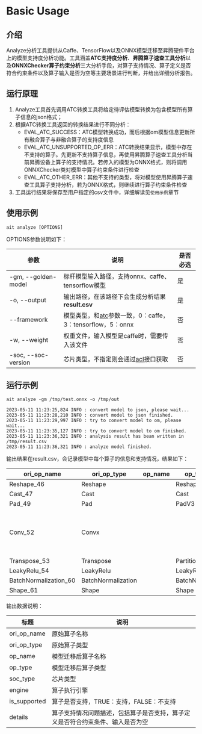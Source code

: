 # Basic Usage

## 介绍

Analyze分析工具提供从Caffe、TensorFlow以及ONNX模型迁移至昇腾硬件平台上的模型支持度分析功能。工具涵盖**ATC支持度分析**、**昇腾算子速查工具分析**以及**ONNXChecker算子约束分析**三大分析手段，对算子支持情况、算子定义是否符合约束条件以及算子输入是否为空等主要场景进行判断，并给出详细分析报告。

## 运行原理
1. Analyze工具首先调用ATC转换工具将给定待评估模型转换为包含模型所有算子信息的json格式；
2. 根据ATC转换工具返回的转换结果进行不同分析：
    - EVAL_ATC_SUCCESS：ATC模型转换成功，而后根据om模型信息更新所有融合算子与非融合算子的支持度信息
    - EVAL_ATC_UNSUPPORTED_OP_ERR：ATC转换结果显示，模型中存在不支持的算子。先更新不支持算子信息，再使用昇腾算子速查工具分析当前昇腾设备上算子的支持情况。若传入的模型为ONNX格式，则将调用ONNXChecker类对模型中算子约束条件进行检查
    - EVAL_ATC_OTHER_ERR：其他不支持的类型，将对模型使用昇腾算子速查工具算子支持分析，若为ONNX格式，则继续进行算子约束条件检查
3. 工具运行结果将保存至用户指定的csv文件中，详细解读见`使用示例`章节

## 使用示例

```shell
ait analyze [OPTIONS]
```

OPTIONS参数说明如下：

| 参数             | 说明                                                         | 是否必选 |
|----------------| ------------------------------------------------------------ | -------- |
| -gm, --golden-model | 标杆模型输入路径，支持onnx、caffe、tensorflow模型            | 是       |
| -o, --output   | 输出路径，在该路径下会生成分析结果**result.csv**             | 是       |
| --framework    | 模型类型，和[atc](https://www.hiascend.com/document/detail/zh/canncommercial/63RC1/inferapplicationdev/atctool/atctool_000041.html)参数一致，0：caffe，3：tensorflow，5：onnx | 否       |
| -w, --weight   | 权重文件，输入模型是caffe时，需要传入该文件                  | 否       |
| -soc, --soc-version | 芯片类型，不指定则会通过[acl](https://www.hiascend.com/document/detail/zh/canncommercial/63RC1/inferapplicationdev/aclpythondevg/aclpythondevg_01_0008.html)接口获取 | 否       |


## 运行示例

```shell
ait analyze -gm /tmp/test.onnx -o /tmp/out
```

```shell
2023-05-11 11:23:25,824 INFO : convert model to json, please wait...
2023-05-11 11:23:28,210 INFO : convert model to json finished.
2023-05-11 11:23:29,997 INFO : try to convert model to om, please wait...
2023-05-11 11:23:35,127 INFO : try to convert model to om finished.
2023-05-11 11:23:36,321 INFO : analysis result has bean written in /tmp/result.csv
2023-05-11 11:23:36,321 INFO : analyze model finished.
```

输出结果在result.csv，会记录模型中每个算子的信息和支持情况，结果如下：

| ori_op_name           | ori_op_type        | op_name | op_type         | soc_type  | engine  | is_supported | details                                                      |
| --------------------- | ------------------ | ------- | --------------- | --------- | ------- | ------------ | ------------------------------------------------------------ |
| Reshape_46            | Reshape            |         | Reshape         | Ascend310 | AICORE  | TRUE         |                                                              |
| Cast_47               | Cast               |         | Cast            | Ascend310 | AICORE  | TRUE         |                                                              |
| Pad_49                | Pad                |         | PadV3           | Ascend310 | AICORE  | TRUE         |                                                              |
| Conv_52               | Convx              |         |                 | Ascend310 | UNKNOWN | FALSE        | No Op registered for Convx with domain_version of 11;Op is unsupported. |
| Transpose_53          | Transpose          |         | PartitionedCall | Ascend310 | AICORE  | TRUE         |                                                              |
| LeakyRelu_54          | LeakyRelu          |         | LeakyRelu       | Ascend310 | AICORE  | TRUE         |                                                              |
| BatchNormalization_60 | BatchNormalization |         | BatchNorm       | Ascend310 | AICORE  | TRUE         |                                                              |
| Shape_61              | Shape              |         | Shape           | Ascend310 | AICORE  | TRUE         |                                                              |

输出数据说明：

| 标题         | 说明                                                         |
| ------------ | ------------------------------------------------------------ |
| ori_op_name  | 原始算子名称                                                 |
| ori_op_type  | 原始算子类型                                                 |
| op_name      | 模型迁移后算子名称                                           |
| op_type      | 模型迁移后算子类型                                           |
| soc_type     | 芯片类型                                                     |
| engine       | 算子执行引擎                                                 |
| is_supported | 算子是否支持，TRUE：支持，FALSE：不支持                      |
| details      | 算子支持情况问题描述，包括算子是否支持，算子定义是否符合约束条件、输入是否为空 |

